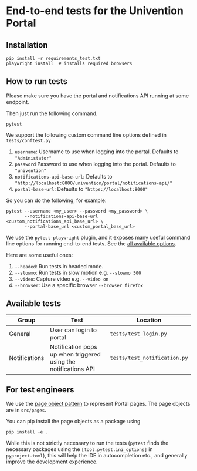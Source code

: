# End-to-end tests for the Univention Portal

## Installation

```
pip install -r requirements_test.txt
playwright install  # installs required browsers
```

## How to run tests

Please make sure you have the portal and notifications API running at some
endpoint.

Then just run the following command.

```
pytest
```

We support the following custom command line options defined in `tests/conftest.py`

1. `username`: Username to use when logging into the portal. Defaults to `"Administator"`
2. `password` Password to use when logging into the portal. Defaults to `"univention"`
3. `notifications-api-base-url`: Defaults to `"http://localhost:8000/univention/portal/notifications-api/"`
4. `portal-base-url`: Defaults to `"https://localhost:8000"`

So you can do the following, for example:

```
pytest --username <my_user> --password <my_password> \
       --notifications-api-base-url <custom_notifications_api_base_url> \
       --portal-base_url <custom_portal_base_url>
```

We use the `pytest-playwright` plugin, and it exposes many useful command
line options for running end-to-end tests. See the
[all available options](https://playwright.dev/python/docs/test-runners).

Here are some useful ones:

1. `--headed`: Run tests in headed mode.
2. `--slowmo`: Run tests in slow motion e.g. `--slowmo 500`
3. `--video`: Capture video e.g. `--video on`
4. `--browser`: Use a specific browser `--browser firefox`

## Available tests

| Group | Test | Location |
| --- | --- | --- |
| General | User can login to portal | `tests/test_login.py` |
| Notifications | Notification pops up when triggered using the notifications API | `tests/test_notification.py` |

## For test engineers

We use the [page object pattern](https://martinfowler.com/bliki/PageObject.html)
to represent Portal pages. The page objects are in `src/pages`.

You can pip install the page objects as a package using

```
pip install -e .
```

While this is not strictly necessary to run the tests (`pytest` finds the necessary
packages using the `[tool.pytest.ini_options]` in `pyproject.toml`), this will
help the IDE in autocompletion etc., and generally improve the development
experience.
